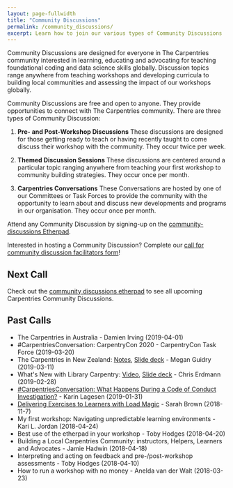```yaml
---
layout: page-fullwidth
title: "Community Discussions"
permalink: /community_discussions/
excerpt: Learn how to join our various types of Community Discussions
---
```


Community Discussions are designed for everyone in The Carpentries community interested in learning, educating and advocating for teaching foundational coding and data science skills globally. Discussion topics range anywhere from teaching workshops and developing curricula to building local communities and assessing the impact of our workshops globally.

Community Discussions are free and open to anyone. They provide opportunities to connect with The Carpentries community. There are three types of Community Discussion:

1. __Pre- and Post-Workshop Discussions__ These discussions are designed for those getting ready to teach or having recently taught to come discuss their workshop with the community. They occur twice per week.

2. __Themed Discussion Sessions__ These discussions are centered around a particular topic ranging anywhere from teaching your first workshop to community building strategies. They occur once per month.

3.	__Carpentries Conversations__ These Conversations are hosted by one of our Committees or Task Forces to provide the community with the opportunity to learn about and discuss new developments and programs in our organisation. They occur once per month.

Attend any Community Discussion by signing-up on the [community-discussions Etherpad](https://pad.carpentries.org/community-discussions).

Interested in hosting a Community Discussion? Complete our [call for community discussion facilitators form](https://goo.gl/forms/STUEN15QWrlPlhm92)!

## Next Call

Check out the [community discussions etherpad](https://pad.carpentries.org/community-discussions) to see all upcoming Carpentries Community Discussions.   
 
## Past Calls
* The Carpentries in Australia - Damien Irving (2019-04-01)
* #CarpentriesConversation: CarpentryCon 2020 - CarpentryCon Task Force (2019-03-20)
* The Carpentries in New Zealand: [Notes](https://docs.google.com/document/d/1W1DhgBoOSdPCa17SWcALiP1Zxg4VNAj_KHe2-trKZpk/edit?ts=5c92adb2#heading=h.d7c6siica7vj), [Slide deck](https://docs.google.com/presentation/d/1XauUAIBS4bJQcxLaguKz7FUbcbyh1EuQxzCZ1Egop4k/edit?ts=5c92acfc#slide=id.g3b8317a2f2_1_29) - Megan Guidry (2019-03-11)
* What's New with Library Carpentry: [Video](https://youtu.be/lR0MbC95lgg), [Slide deck](https://docs.google.com/presentation/d/1bseEc15qeIflOEHm_7-Z2kd2EHRTllyMMugGd-m68D8/edit#slide=id.p) - Chris Erdmann (2019-02-28)
* [#CarpentriesConversation: What Happens During a Code of Conduct Investigation?](https://docs.google.com/presentation/d/10eLnpfiIjkyZUd9yYlHJAqP_HeQcLJ07L_XAKRzVKiE/edit#slide=id.g3b8317a2f2_1_66) - Karin Lagesen (2019-01-31)    
* [Delivering Exercises to Learners with Load Magic](https://carpentries.org/blog/2018/11/delivering-exercises/) - Sarah Brown (2018-11-7)      
* My first workshop: Navigating unpredictable learning environments - Kari L. Jordan (2018-04-24)      
* Best use of the etherpad in your workshop - Toby Hodges (2018-04-20)      
* Building a Local Carpentries Community: instructors, Helpers, Learners and Advocates - Jamie Hadwin (2018-04-18)      
* Interpreting and acting on feedback and pre-/post-workshop assessments - Toby Hodges (2018-04-10)      
* How to run a workshop with no money - Anelda van der Walt (2018-03-23)    
